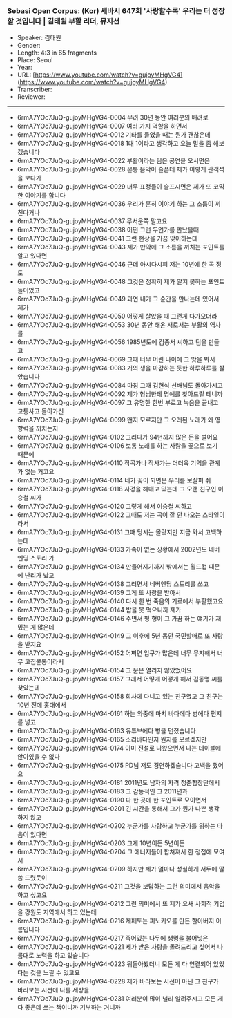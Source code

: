 ### Sebasi Open Corpus: (Kor) 세바시 647회 '사랑할수록' 우리는 더 성장할 것입니다 | 김태원 부활 리더, 뮤지션

- Speaker: 김태원
- Gender: 
- Length: 4:3 in 65 fragments
- Place: Seoul
- Year: 
- URL: [https://www.youtube.com/watch?v=gujoyMHgVG4] (https://www.youtube.com/watch?v=gujoyMHgVG4)
- Transcriber: 
- Reviewer: 

---

- 6rmA7YOc7JuQ-gujoyMHgVG4-0004 무려 30년 동안 여러분의 배려로
- 6rmA7YOc7JuQ-gujoyMHgVG4-0007 여러 가지 역할을 하면서
- 6rmA7YOc7JuQ-gujoyMHgVG4-0012 기타를 들었을 때는 뭔가 괜찮은데
- 6rmA7YOc7JuQ-gujoyMHgVG4-0018 1대 1이라고 생각하고 오늘 말을 좀 해보겠습니다
- 6rmA7YOc7JuQ-gujoyMHgVG4-0022 부활이라는 팀은 공연을 오시면은
- 6rmA7YOc7JuQ-gujoyMHgVG4-0028 온통 음악이 슬픈데 제가 이렇게 관객석을 보다가
- 6rmA7YOc7JuQ-gujoyMHgVG4-0029 너무 표정들이 슬프시면은 제가 또 코믹한 이야기를 합니다
- 6rmA7YOc7JuQ-gujoyMHgVG4-0036 우리가 흔히 이야기 하는 그 소름이 끼친다거나
- 6rmA7YOc7JuQ-gujoyMHgVG4-0037 무서운쪽 말고요
- 6rmA7YOc7JuQ-gujoyMHgVG4-0038 어떤 그런 무언가를 만났을때
- 6rmA7YOc7JuQ-gujoyMHgVG4-0041 그런 현상을 가끔 맞이하는데
- 6rmA7YOc7JuQ-gujoyMHgVG4-0043 제가 만약에 그 소름을 끼치는 포인트를 알고 있다면
- 6rmA7YOc7JuQ-gujoyMHgVG4-0046 근데 아시다시피 저는 10년에 한 곡 정도
- 6rmA7YOc7JuQ-gujoyMHgVG4-0048 그것은 정확히 제가 알지 못하는 포인트들이었고
- 6rmA7YOc7JuQ-gujoyMHgVG4-0049 과연 내가 그 순간을 만나는데 있어서 제가
- 6rmA7YOc7JuQ-gujoyMHgVG4-0050 어떻게 살았을 때 그런게 다가오더라
- 6rmA7YOc7JuQ-gujoyMHgVG4-0053 30년 동안 해온 저로서는 부활의 역사를
- 6rmA7YOc7JuQ-gujoyMHgVG4-0056 1985년도에 김종서 씨하고 팀을 만들고
- 6rmA7YOc7JuQ-gujoyMHgVG4-0069 그때 너무 어린 나이에 그 맛을 봐서
- 6rmA7YOc7JuQ-gujoyMHgVG4-0083 거의 생을 마감하는 듯한 하루하루를 살았습니다
- 6rmA7YOc7JuQ-gujoyMHgVG4-0084 마침 그때 김현식 선배님도 돌아가시고
- 6rmA7YOc7JuQ-gujoyMHgVG4-0092 제가 형님한테 명예를 찾아드릴 테니까
- 6rmA7YOc7JuQ-gujoyMHgVG4-0097 그 유명한 한번 부르고 녹음을 끝내고 교통사고 돌아가신
- 6rmA7YOc7JuQ-gujoyMHgVG4-0099 왠지 모르지만 그 오래된 노래가 왜 영향력을 끼치는지
- 6rmA7YOc7JuQ-gujoyMHgVG4-0102 그러다가 94년까지 많은 돈을 벌어요
- 6rmA7YOc7JuQ-gujoyMHgVG4-0106 보통 노래를 하는 사람을 꽃으로 보기 때문에
- 6rmA7YOc7JuQ-gujoyMHgVG4-0110 작곡가나 작사가는 더더욱 기억을  관계가 없는 거고요
- 6rmA7YOc7JuQ-gujoyMHgVG4-0114 네가 꽃이 되면은 우리를 보살펴 줘
- 6rmA7YOc7JuQ-gujoyMHgVG4-0118 사경을 헤매고 있는데 그 오랜 친구인 이승철 씨가
- 6rmA7YOc7JuQ-gujoyMHgVG4-0120 그렇게 해서 이승철 씨하고
- 6rmA7YOc7JuQ-gujoyMHgVG4-0122 그때도 저는 곡이 잘 안 나오는 스타일이라서
- 6rmA7YOc7JuQ-gujoyMHgVG4-0131 그때 당시는 몰랐지만 지금 와서 고백하는데
- 6rmA7YOc7JuQ-gujoyMHgVG4-0133 가족이 없는 상황에서 2002년도 네버엔딩 스토리 가
- 6rmA7YOc7JuQ-gujoyMHgVG4-0134 만들어지기까지 밖에서는 월드컵 때문에 난리가 났고
- 6rmA7YOc7JuQ-gujoyMHgVG4-0138 그러면서 네버엔딩 스토리를 쓰고
- 6rmA7YOc7JuQ-gujoyMHgVG4-0139 그게 또 사랑을 받아서
- 6rmA7YOc7JuQ-gujoyMHgVG4-0140 다시 한 번 죽음의 기로에서 부활했고요
- 6rmA7YOc7JuQ-gujoyMHgVG4-0144 밥을 못 먹으니까 제가
- 6rmA7YOc7JuQ-gujoyMHgVG4-0146 주면서 형 형이 그 가끔 하는 얘기가 재밌는 게 많은데
- 6rmA7YOc7JuQ-gujoyMHgVG4-0149 그 이후에 5년 동안 국민할매로 또 사랑을 받지요
- 6rmA7YOc7JuQ-gujoyMHgVG4-0152 어쩌면 입구가 많은데 너무 무지해서 너무 고집불통이라서
- 6rmA7YOc7JuQ-gujoyMHgVG4-0154 그 문은 열리지 않았었어요
- 6rmA7YOc7JuQ-gujoyMHgVG4-0157 그래서 어떻게 어떻게 해서 김동명 씨를 찾았는데
- 6rmA7YOc7JuQ-gujoyMHgVG4-0158 회사에 다니고 있는 친구였고 그 친구는 10년 전에 홍대에서
- 6rmA7YOc7JuQ-gujoyMHgVG4-0161 하는 와중에 마치 바다에다 병에다 편지를 넣고
- 6rmA7YOc7JuQ-gujoyMHgVG4-0163 유튜브에다 병을 던졌습니다
- 6rmA7YOc7JuQ-gujoyMHgVG4-0165 소리바다인지 뭔지를 모르겠지만
- 6rmA7YOc7JuQ-gujoyMHgVG4-0174 이미 전설로 나왔으면서 나는 테이블에 앉아있을 수 없다
- 6rmA7YOc7JuQ-gujoyMHgVG4-0175 PD님 저도 경연하겠습니다 고백을 했어요
- 6rmA7YOc7JuQ-gujoyMHgVG4-0181 2011년도 남자의 자격 청춘합창단에서
- 6rmA7YOc7JuQ-gujoyMHgVG4-0183 그 감동적인 그 2011년과
- 6rmA7YOc7JuQ-gujoyMHgVG4-0190 다 한 곳에 한 포인트로 모이면서
- 6rmA7YOc7JuQ-gujoyMHgVG4-0201 긴 시간을 통해서 그가 뭔가 나쁜 생각하지 않고
- 6rmA7YOc7JuQ-gujoyMHgVG4-0202 누군가를 사랑하고 누군가를 위하는 마음이 있다면
- 6rmA7YOc7JuQ-gujoyMHgVG4-0203 그게 10년이든 5년이든
- 6rmA7YOc7JuQ-gujoyMHgVG4-0204 그 에너지들이 합쳐져서 한 정접에 모여서
- 6rmA7YOc7JuQ-gujoyMHgVG4-0209 하지만 제가 얼마나 성실하게 서두에 말씀 드렸듯이
- 6rmA7YOc7JuQ-gujoyMHgVG4-0211 그것을 보답하는 그런 의미에서 음악을 하고 싶고요
- 6rmA7YOc7JuQ-gujoyMHgVG4-0212 그런 의미에서 또 제가 요새 사회적 기업을 강원도 지역에서 하고 있는데
- 6rmA7YOc7JuQ-gujoyMHgVG4-0216 제페토는 피노키오를 만든 할아버지 이름입니다
- 6rmA7YOc7JuQ-gujoyMHgVG4-0217 죽어있는 나무에 생명을 불어넣은
- 6rmA7YOc7JuQ-gujoyMHgVG4-0221 제가 받은 사랑을 돌려드리고 싶어서 나름대로 노력을 하고 있습니다
- 6rmA7YOc7JuQ-gujoyMHgVG4-0223 뒤돌아봤더니 모든 게 다 연결되어 있었다는 것을 느낄 수 있고요
- 6rmA7YOc7JuQ-gujoyMHgVG4-0228 제가 바라보는 시선이 아닌 그 친구가 바라보는 시선에 나를 세상을
- 6rmA7YOc7JuQ-gujoyMHgVG4-0231 여러분이 많이 널리 알려주시고 모든 게 다 좋은데 쓰는 책이니까 기부하는 거니까
